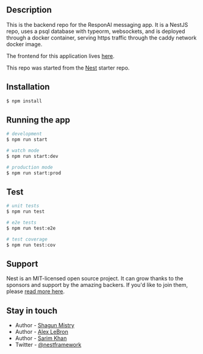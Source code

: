 

## Description

This is the backend repo for the ResponAI messaging app. It is a NestJS repo, uses a psql database with typeorm, websockets, and is deployed through a docker container, serving https traffic through the caddy network docker image.

The frontend for this application lives [here](https://github.com/Genie-Technologies/ai-chat-next).

This repo was started from the [Nest](https://github.com/nestjs/nest) starter repo.

## Installation

```bash
$ npm install
```

## Running the app

```bash
# development
$ npm run start

# watch mode
$ npm run start:dev

# production mode
$ npm run start:prod
```

## Test

```bash
# unit tests
$ npm run test

# e2e tests
$ npm run test:e2e

# test coverage
$ npm run test:cov
```

## Support

Nest is an MIT-licensed open source project. It can grow thanks to the sponsors and support by the amazing backers. If you'd like to join them, please [read more here](https://docs.nestjs.com/support).

## Stay in touch

- Author - [Shagun Mistry](https://twitter.com/mistry_shagun)
- Author - [Alex LeBron](https://twitter.com/lebron_tech)
- Author - [Sarim Khan](https://twitter.com/sarim_khan5)
- Twitter - [@nestframework](https://twitter.com/responai)
